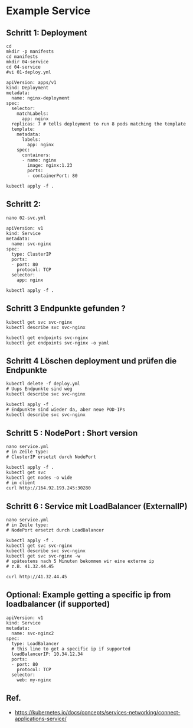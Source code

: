 # Example Service 

## Schritt 1: Deployment 

```
cd
mkdir -p manifests
cd manifests 
mkdir 04-service 
cd 04-service 
#vi 01-deploy.yml 
```

```
apiVersion: apps/v1
kind: Deployment
metadata:
  name: nginx-deployment
spec:
  selector:
    matchLabels:
      app: nginx
  replicas: 7 # tells deployment to run 8 pods matching the template
  template:
    metadata:
      labels:
        app: nginx
    spec:
      containers:
      - name: nginx
        image: nginx:1.23
        ports:
        - containerPort: 80
```

```
kubectl apply -f .
```

## Schritt 2:

```
nano 02-svc.yml
```

```
apiVersion: v1
kind: Service
metadata:
  name: svc-nginx
spec:
  type: ClusterIP
  ports:
  - port: 80
    protocol: TCP
  selector:
    app: nginx
```

```
kubectl apply -f . 
```

## Schritt 3 Endpunkte gefunden ?

```
kubectl get svc svc-nginx
kubectl describe svc svc-nginx
```

```
kubectl get endpoints svc-nginx
kubectl get endpoints svc-nginx -o yaml 
```

## Schritt 4 Löschen deployment und prüfen die Endpunkte 

```
kubectl delete -f deploy.yml
# Uups Endpunkte sind weg 
kubectl describe svc svc-nginx 
```

```
kubectl apply -f .
# Endpunkte sind wieder da, aber neue POD-IPs
kubectl describe svc svc-nginx 
```


## Schritt 5 : NodePort : Short version 

```
nano service.yml
# in Zeile type: 
# ClusterIP ersetzt durch NodePort 

kubectl apply -f .
kubectl get svc
kubectl get nodes -o wide
# im client 
curl http://164.92.193.245:30280
```


## Schritt 6 : Service mit LoadBalancer (ExternalIP)

```
nano service.yml
# in Zeile type: 
# NodePort ersetzt durch LoadBalancer  

kubectl apply -f .
kubectl get svc svc-nginx
kubectl describe svc svc-nginx 
kubectl get svc svc-nginx -w 
# spätestens nach 5 Minuten bekommen wir eine externe ip
# z.B. 41.32.44.45

curl http://41.32.44.45 
```


## Optional: Example getting a specific ip from loadbalancer (if supported) 

```
apiVersion: v1
kind: Service
metadata:
  name: svc-nginx2
spec:
  type: LoadBalancer
  # this line to get a specific ip if supported
  loadBalancerIP: 10.34.12.34
  ports:
  - port: 80
    protocol: TCP
  selector:
    web: my-nginx
```       

## Ref.

  * https://kubernetes.io/docs/concepts/services-networking/connect-applications-service/

